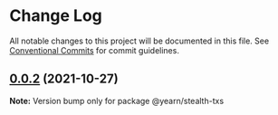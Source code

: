 # Change Log

All notable changes to this project will be documented in this file.
See [Conventional Commits](https://conventionalcommits.org) for commit guidelines.

## [0.0.2](https://github.com/yearn/stealth-txs/compare/@yearn/stealth-txs@0.0.1...@yearn/stealth-txs@0.0.2) (2021-10-27)

**Note:** Version bump only for package @yearn/stealth-txs
